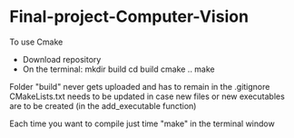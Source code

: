 # Final-project-Computer-Vision
To use Cmake
- Download repository
- On the terminal:
mkdir build
cd build
cmake ..
make

Folder "build" never gets uploaded and has to remain in the .gitignore
CMakeLists.txt needs to be updated in case new files or new executables are to be created (in the add_executable function)

Each time you want to compile just time "make" in the terminal window